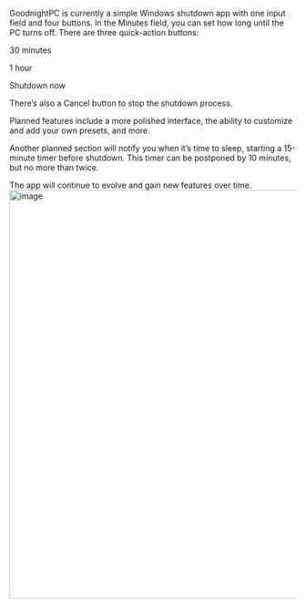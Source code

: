 GoodnightPC is currently a simple Windows shutdown app with one input field and four buttons. In the Minutes field, you can set how long until the PC turns off. There are three quick-action buttons:

30 minutes

1 hour

Shutdown now

There’s also a Cancel button to stop the shutdown process.

Planned features include a more polished interface, the ability to customize and add your own presets, and more.

Another planned section will notify you when it’s time to sleep, starting a 15-minute timer before shutdown. This timer can be postponed by 10 minutes, but no more than twice.

The app will continue to evolve and gain new features over time.
<img width="1264" height="717" alt="image" src="https://github.com/user-attachments/assets/2f066d0d-c85a-4cd6-bc7a-abb9ea495bff" />
